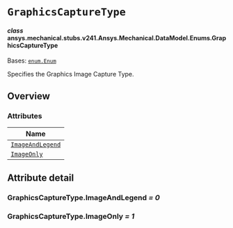 # `GraphicsCaptureType`

<a id="ansys.mechanical.stubs.v241.Ansys.Mechanical.DataModel.Enums.GraphicsCaptureType"></a>

#### *class* ansys.mechanical.stubs.v241.Ansys.Mechanical.DataModel.Enums.GraphicsCaptureType

Bases: [`enum.Enum`](https://docs.python.org/3/library/enum.html#enum.Enum)

Specifies the Graphics Image Capture Type.

<!-- !! processed by numpydoc !! -->

<a id="overview"></a>

## Overview

### Attributes

| Name |
| ----------------------------------------------------------- |
| [`ImageAndLegend`](#GraphicsCaptureType.ImageAndLegend) |
| [`ImageOnly`](#GraphicsCaptureType.ImageOnly) |

<a id="attribute-detail"></a>

## Attribute detail

<a id="GraphicsCaptureType.ImageAndLegend"></a>

### GraphicsCaptureType.ImageAndLegend *= 0*

<a id="GraphicsCaptureType.ImageOnly"></a>

### GraphicsCaptureType.ImageOnly *= 1*


